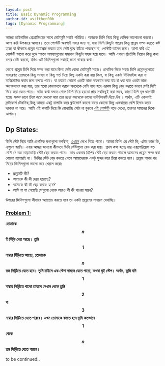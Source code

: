 ```yaml
---
layout: post
title: Basic Dynamic Programming
author-id: asifthen00b
tags: [Dynamic Programming]
---
```


[comment]: <> "this is a comment"
<!-- This is also a comment in markdown -->

আমরা ডাইনামিক প্রোগ্রামিংয়ের সাথে মোটামুটি সবাই পরিচিত। আজকে ডিপি নিয়ে কিছু বেসিক আলোচনা করবো। আশা করি উপকারে আসবে। তবে পোস্টটি অবশ্যই সবার জন্য না, যারা ডিপি কিছুটা পারেন কিন্তু প্রব্লেম সল্ভ করতে কষ্ট হচ্ছে বা কীভাবে প্রব্লেম অ্যাপ্রোচ করতে হবে সেটা বুঝে উঠতে পারছেন না, পোস্টটি তাদের জন্য। আশা করি এই পোস্টটি ভালো করে বুঝে পড়লে সমস্যাগুলোর সমাধান কিছুটা সহজ হয়ে যাবে। আমি এখানে স্ট্রাটেজি নিয়েও কিছু কথা বলার চেষ্টা করবো, যদিও এই জিনিসগুলো সবারই জানা থাকার কথা। 

কেনো প্রব্লেম ডিপি দিয়ে সল্ভ করা যাবে কিনা সেটা বোঝা মোটামুটি সহজ। প্রাথমিক দিকে সহজ ডিপি প্রব্লেমগুলােতে সাধারণত তোমাকে কিছু সংখ্যা বা কিছু শর্ত দিয়ে কিছু একটা করা যায় কিনা, বা কিছু একটা মিনিমাইজ করা বা ম্যক্সিমাইজ করার জন্য বলতে পারে। বা হয়তো কোনো একটি কাজ কয়ভাবে করা যায় বা ধরা যাক একটা কাজ অনেকভাবে করা যায়, তার মধ্যে কোনভাবে করলে সবথেকে বেশি লাভ হবে এরকম কিছু বেড় করতে বললে সেটা ডিপি দিয়ে করা যেতে পারে। সত্যি কথা বলতে গেলে ডিপি দিয়ে হয়তো প্রায় সবকিছুই করা সম্ভব, কারণ ডিপি মূল ধারণাটি হচ্ছে *সকল ভাবে চিন্তা করে দেখবো আর তার মধ্যে সবথেকে ভালো সলিউশনটি নিয়ে নিব* । অর্থাৎ, এটি একদমই ব্রুটফোর্স টেকনিক,কিন্তু আমরা একটু চালাকি করে ব্রুটফোর্স করবো যাতে কোনো কিছু একবারের বেশি হিসাব করার দরকার না পরে। আমি এই কথাটি দিয়ে কি বোঝাচ্ছি সেটা না বুঝলে [এই পোস্টটি](http://www.shafaetsplanet.com/?p=1022) পড়ে দেখো, তারপর সামনের দিকে আগাও।

## Dp States: 

ডিপি স্টেট নিয়ে আমি প্রাথমিক কথাগুলো বলছিনা, [এখানে](http://www.shafaetsplanet.com/?p=1072) দেখে নিতে পারো। আমরা ডিপি এর স্টেট কি, এটার কাজ কি, এগুলো জানি। এবার আমরা জানবো কীভাবে ডিপি স্টেটগুলো বেড় করা যায়। প্রথম কথা হচ্ছে যার এক্সপেরিয়েন্স যত বেশি সে তত তাড়াতাড়ি স্টেট বেড় করতে পারে। আর একবার ডিপির স্টেট বেড় করতে পারলে আমাদের প্রব্লেম সল্ভ করা কোনো ব্যাপারই না। ডিপির স্টেট বেড় করতে গেলে আমাদেরকে একটু সুন্দর করে  চিন্তা করতে হবে। প্রব্লেম পড়ার পর নিচের জিনিসগুলো ভালো করে খেয়াল করো: 

* প্রব্লেমটি কী? 
* আমাকে কী কী দেয়া হয়েছে? 
* আমাকে কী কী বেড় করতে হবে?
* আমি যা যা পেয়েছি সেগুলো থেকে আরও কী কী পাওয়া সম্ভব? 

উপরের জিনিসগুলো কীভাবে অ্যাপ্রোচ করতে হবে তা একটা প্রব্লেমের মাধ্যমে দেখাচ্ছি। 

### <u>Problem 1:</u>

**তোমাকে  $$n$$ টি সিঁড়ি দেয়া আছে। তুমি $$1$$ নাম্বার সিঁড়িতে আছো, তোমাকে $$n$$ তম সিড়িঁতে যেতে হবে। তুমি চাইলে এক স্টেপ সামনে যেতে পারো, অথবা দুই স্টেপ। অর্থাৎ, তুমি যদি $$1$$ নাম্বার সিড়িঁতে থাকো তাহলে সেখান থেকে তুমি $$2$$ বা $$3$$ নাম্বার সিড়িঁতে যেতে পারবে। এখন তোমাকে বলতে হবে তুমি কতভাবে $$1$$ থেকে $$n$$ তম সিড়িঁতে যেতে পারবে।**  

  




to be continued..
